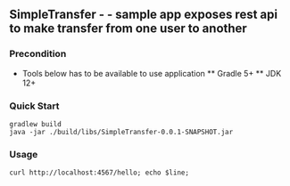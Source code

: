 ## SimpleTransfer   - - sample app exposes rest api to make transfer from one user to another

### Precondition
* Tools below has to be available to use application
** Gradle 5+
** JDK 12+


### Quick Start
```
gradlew build
java -jar ./build/libs/SimpleTransfer-0.0.1-SNAPSHOT.jar
```

### Usage
```
curl http://localhost:4567/hello; echo $line;

```